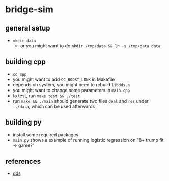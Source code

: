 # bridge-sim

## general setup

- `mkdir data`
    - or you might want to do `mkdir /tmp/data && ln -s /tmp/data data`

## building cpp

- `cd cpp`
- you might want to add `CC_BOOST_LINK` in Makefile
- depends on system, you might need to rebuild `libdds.a`
- you might want to change some parameters in `main.cpp`
- to test, run `make test && ./test`
- run `make && ./main` should generate two files `deal` and `res` under `../data`, which can be used afterwards

## building py

- install some required packages
- `main.py` shows a example of running logistic regression on "8+ trump fit -> game?"

## references

- [dds](https://github.com/dds-bridge/dds)